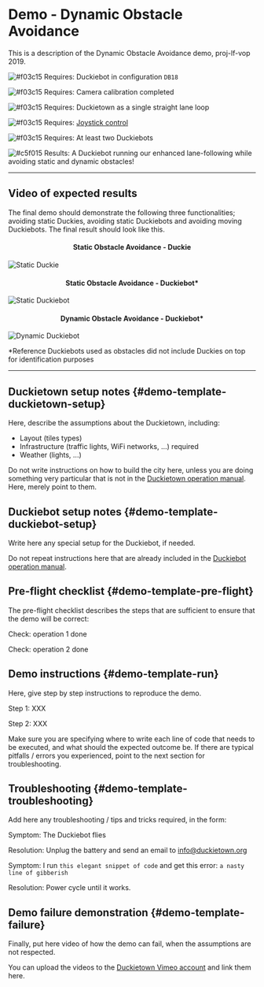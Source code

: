 # Demo - Dynamic Obstacle Avoidance

This is a description of the Dynamic Obstacle Avoidance demo, proj-lf-vop 2019.

![#f03c15](https://placehold.it/15/f03c15/000000?text=+) Requires: Duckiebot in configuration `DB18`

![#f03c15](https://placehold.it/15/f03c15/000000?text=+) Requires: Camera calibration completed

![#f03c15](https://placehold.it/15/f03c15/000000?text=+) Requires: Duckietown as a single straight lane loop

![#f03c15](https://placehold.it/15/f03c15/000000?text=+) Requires: [Joystick control](#rc-control)

![#f03c15](https://placehold.it/15/f03c15/000000?text=+) Requires: At least two Duckiebots

![#c5f015](https://placehold.it/15/c5f015/000000?text=+) Results: A Duckiebot running our enhanced lane-following while avoiding static and dynamic obstacles!

***

## Video of expected results

The final demo should demonstrate the following three functionalities; avoiding static Duckies, avoiding static Duckiebots and avoiding moving Duckiebots. The final result should look like this.

<h4 style="text-align:center;"> Static Obstacle Avoidance - Duckie </h4>

![Static Duckie](/demo_media/duckie_overtake.gif?raw=true "Overtaking Static Duckie")

<h4 style="text-align:center;"> Static Obstacle Avoidance - Duckiebot*</h4>

![Static Duckiebot](/demo_media/static_duckiebot.gif?raw=true "Overtaking Static Duckiebot")

<h4 style="text-align:center;"> Dynamic Obstacle Avoidance - Duckiebot* </h4>

![Dynamic Duckiebot](/demo_media/moving_duckie_avoidance.gif?raw=true "Overtaking Moving Duckiebot")

*Reference Duckiebots used as obstacles did not include Duckies on top for identification purposes


***

## Duckietown setup notes {#demo-template-duckietown-setup}

Here, describe the assumptions about the Duckietown, including:

* Layout (tiles types)
* Infrastructure (traffic lights, WiFi networks, ...) required
* Weather (lights, ...)

Do not write instructions on how to build the city here, unless you are doing something very particular that is not in the [Duckietown operation manual](+opmanual_duckietown#duckietowns). Here, merely point to them.

## Duckiebot setup notes {#demo-template-duckiebot-setup}

Write here any special setup for the Duckiebot, if needed.

Do not repeat instructions here that are already included in the [Duckiebot operation manual](+opmanual_duckiebot#opmanual_duckiebot).

## Pre-flight checklist {#demo-template-pre-flight}

The pre-flight checklist describes the steps that are sufficient to ensure that the demo will be correct:

Check: operation 1 done

Check: operation 2 done

## Demo instructions {#demo-template-run}

Here, give step by step instructions to reproduce the demo.

Step 1: XXX

Step 2: XXX

Make sure you are specifying where to write each line of code that needs to be executed, and what should the expected outcome be. If there are typical pitfalls / errors you experienced, point to the next section for troubleshooting.

## Troubleshooting {#demo-template-troubleshooting}

Add here any troubleshooting / tips and tricks required, in the form:


Symptom: The Duckiebot flies

Resolution: Unplug the battery and send an email to info@duckietown.org


Symptom: I run `this elegant snippet of code` and get this error: `a nasty line of gibberish`

Resolution: Power cycle until it works.

## Demo failure demonstration {#demo-template-failure}

Finally, put here video of how the demo can fail, when the assumptions are not respected.

You can upload the videos to the [Duckietown Vimeo account](https://vimeo.com/duckietown) and link them here.
